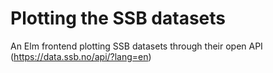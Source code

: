 # Plotting the SSB datasets
An Elm frontend plotting SSB datasets through their open API (https://data.ssb.no/api/?lang=en)
